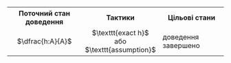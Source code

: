 <table>
<tr><th>Поточний стан доведення</th><th>Тактики</th><th>Цільові стани</th></tr>
  <tr><td align="center">$\dfrac{h:A}{A}$</td><td align="center">$\texttt{exact h}$<br/>або<br/>$\texttt{assumption}$</td><td>доведення завершено</td></tr>
</table>
